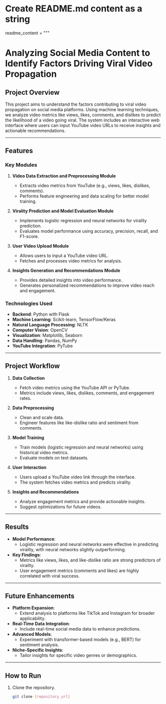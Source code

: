 # Create README.md content as a string
readme_content = """
# Analyzing Social Media Content to Identify Factors Driving Viral Video Propagation

## Project Overview

This project aims to understand the factors contributing to viral video propagation on social media platforms. Using machine learning techniques, we analyze video metrics like views, likes, comments, and dislikes to predict the likelihood of a video going viral. The system includes an interactive web interface where users can input YouTube video URLs to receive insights and actionable recommendations.

---

## Features

### Key Modules
1. **Video Data Extraction and Preprocessing Module**
   - Extracts video metrics from YouTube (e.g., views, likes, dislikes, comments).
   - Performs feature engineering and data scaling for better model training.

2. **Virality Prediction and Model Evaluation Module**
   - Implements logistic regression and neural networks for virality prediction.
   - Evaluates model performance using accuracy, precision, recall, and F1-score.

3. **User Video Upload Module**
   - Allows users to input a YouTube video URL.
   - Fetches and processes video metrics for analysis.

4. **Insights Generation and Recommendations Module**
   - Provides detailed insights into video performance.
   - Generates personalized recommendations to improve video reach and engagement.

### Technologies Used
- **Backend**: Python with Flask
- **Machine Learning**: Scikit-learn, TensorFlow/Keras
- **Natural Language Processing**: NLTK
- **Computer Vision**: OpenCV
- **Visualization**: Matplotlib, Seaborn
- **Data Handling**: Pandas, NumPy
- **YouTube Integration**: PyTube

---

## Project Workflow

1. **Data Collection**
   - Fetch video metrics using the YouTube API or PyTube.
   - Metrics include views, likes, dislikes, comments, and engagement rates.

2. **Data Preprocessing**
   - Clean and scale data.
   - Engineer features like like-dislike ratio and sentiment from comments.

3. **Model Training**
   - Train models (logistic regression and neural networks) using historical video metrics.
   - Evaluate models on test datasets.

4. **User Interaction**
   - Users upload a YouTube video link through the interface.
   - The system fetches video metrics and predicts virality.

5. **Insights and Recommendations**
   - Analyze engagement metrics and provide actionable insights.
   - Suggest optimizations for future videos.

---

## Results

- **Model Performance**:
  - Logistic regression and neural networks were effective in predicting virality, with neural networks slightly outperforming.
- **Key Findings**:
  - Metrics like views, likes, and like-dislike ratio are strong predictors of virality.
  - User engagement metrics (comments and likes) are highly correlated with viral success.

---

## Future Enhancements

- **Platform Expansion**:
  - Extend analysis to platforms like TikTok and Instagram for broader applicability.
- **Real-Time Data Integration**:
  - Include real-time social media data to enhance predictions.
- **Advanced Models**:
  - Experiment with transformer-based models (e.g., BERT) for sentiment analysis.
- **Niche-Specific Insights**:
  - Tailor insights for specific video genres or demographics.

---

## How to Run

1. Clone the repository.
   ```bash
   git clone [repository_url]
